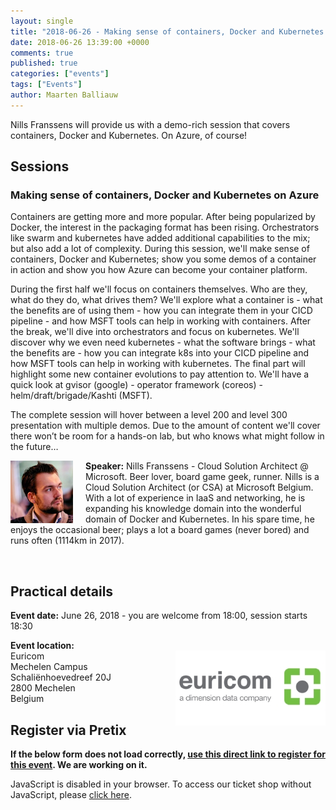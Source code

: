 ```yaml
---
layout: single
title: "2018-06-26 - Making sense of containers, Docker and Kubernetes on Azure"
date: 2018-06-26 13:39:00 +0000
comments: true
published: true
categories: ["events"]
tags: ["Events"]
author: Maarten Balliauw
---
```


Nills Franssens will provide us with a demo-rich session that covers containers, Docker and Kubernetes. On Azure, of course!

## Sessions

### Making sense of containers, Docker and Kubernetes on Azure
Containers are getting more and more popular. After being popularized by Docker, the interest in the packaging format has been rising. Orchestrators like swarm and kubernetes have added additional capabilities to the mix; but also add a lot of complexity. During this session, we'll make sense of containers, Docker and Kubernetes; show you some demos of a container in action and show you how Azure can become your container platform. 
 
During the first half we'll focus on containers themselves. Who are they, what do they do, what drives them? We'll explore what a container is - what the benefits are of using them - how you can integrate them in your CICD pipeline - and how MSFT tools can help in working with containers.
After the break, we'll dive into orchestrators and focus on kubernetes. We'll discover why we even need kubernetes - what the software brings - what the benefits are - how you can integrate k8s into your CICD pipeline and how MSFT tools can help in working with kubernetes.
The final part will highlight some new container evolutions to pay attention to. We'll have a quick look at gvisor (google) - operator framework (coreos) - helm/draft/brigade/Kashti (MSFT). 
 
The complete session will hover between a level 200 and level 300 presentation with multiple demos. Due to the amount of content we'll cover there won’t be room for a hands-on lab, but who knows what might follow in the future…

<img src="/assets/media/speakers/nills-franssens.jpg" alt="Nills Franssens" align="left" height="100" width="100" style="margin-right: 20px;">**Speaker:** Nills Franssens - Cloud Solution Architect @ Microsoft. Beer lover, board game geek, runner. Nills is a Cloud Solution Architect (or CSA) at Microsoft Belgium. With a lot of experience in IaaS and networking, he is expanding his knowledge domain into the wonderful domain of Docker and Kubernetes. In his spare time, he enjoys the occasional beer; plays a lot a board games (never bored) and runs often (1114km in 2017).

<br />

## Practical details

**Event date:** June 26, 2018 - you are welcome from 18:00, session starts 18:30

**Event location:**<br />
<img width="240" height="120" align="right" alt="" src="/assets/media/sponsors/logo-euricom.jpg">
Euricom<br />
Mechelen Campus<br />
Schaliënhoevedreef 20J<br />
2800 Mechelen<br />
Belgium

## Register via Pretix

**If the below form does not load correctly, [use this direct link to register for this event](https://pretix.eu/azug/20180626/). We are working on it.**

<link rel="stylesheet" type="text/css" href="https://pretix.eu/azug/20180626/widget/v1.css">
<script type="text/javascript" src="https://pretix.eu/widget/v1.en.js" async></script>
<div class="pretix-widget-compat" event="https://pretix.eu/azug/20180626/"></div>
<noscript>
   <div class="pretix-widget">
        <div class="pretix-widget-info-message">
                JavaScript is disabled in your browser. To access our ticket shop without JavaScript, please <a target="_blank" rel="noopener" href="https://pretix.eu/azug/20180626/">click here</a>.
                </div>
    </div>
</noscript>